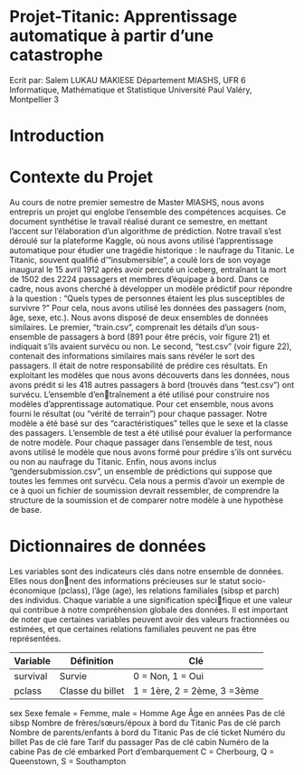 # Projet-Titanic: Apprentissage automatique à partir d’une catastrophe
Ecrit par: Salem LUKAU MAKIESE
Département MIASHS, UFR 6 Informatique, Mathématique et
Statistique Université Paul Valéry, Montpellier 3

# Introduction
# Contexte du Projet
Au cours de notre premier semestre de Master MIASHS, nous avons entrepris un projet
qui englobe l’ensemble des compétences acquises. Ce document synthétise le travail réalisé
durant ce semestre, en mettant l’accent sur l’élaboration d’un algorithme de prédiction.
Notre travail s’est déroulé sur la plateforme Kaggle, où nous avons utilisé l’apprentissage
automatique pour étudier une tragédie historique : le naufrage du Titanic. Le Titanic,
souvent qualifié d’“insubmersible”, a coulé lors de son voyage inaugural le 15 avril 1912
après avoir percuté un iceberg, entraînant la mort de 1502 des 2224 passagers et membres
d’équipage à bord.
Dans ce cadre, nous avons cherché à développer un modèle prédictif pour répondre à la
question : “Quels types de personnes étaient les plus susceptibles de survivre ?” Pour cela,
nous avons utilisé les données des passagers (nom, âge, sexe, etc.). Nous avons disposé de
deux ensembles de données similaires. Le premier, “train.csv”, comprenait les détails d’un
sous-ensemble de passagers à bord (891 pour être précis, voir figure 21) et indiquait s’ils
avaient survécu ou non. Le second, “test.csv” (voir figure 22), contenait des informations
similaires mais sans révéler le sort des passagers. Il était de notre responsabilité de prédire
ces résultats.
En exploitant les modèles que nous avons découverts dans les données, nous avons prédit
si les 418 autres passagers à bord (trouvés dans “test.csv”) ont survécu. L’ensemble d’entraînement a 
été utilisé pour construire nos modèles d’apprentissage automatique. Pour cet
ensemble, nous avons fourni le résultat (ou “vérité de terrain”) pour chaque passager. Notre
modèle a été basé sur des “caractéristiques” telles que le sexe et la classe des passagers.
L’ensemble de test a été utilisé pour évaluer la performance de notre modèle. Pour chaque
passager dans l’ensemble de test, nous avons utilisé le modèle que nous avons formé pour
prédire s’ils ont survécu ou non au naufrage du Titanic.
Enfin, nous avons inclus “gendersubmission.csv”, un ensemble de prédictions qui suppose
que toutes les femmes ont survécu. Cela nous a permis d’avoir un exemple de ce à quoi un
fichier de soumission devrait ressembler, de comprendre la structure de la soumission et de
comparer notre modèle à une hypothèse de base.

# Dictionnaires de données
Les variables sont des indicateurs clés dans notre ensemble de données. Elles nous donnent des informations précieuses sur le statut socio-économique (pclass), l’âge (age), les
relations familiales (sibsp et parch) des individus. Chaque variable a une signification spécifique et une valeur qui contribue à notre compréhension globale des données. Il est important
de noter que certaines variables peuvent avoir des valeurs fractionnées ou estimées, et que
certaines relations familiales peuvent ne pas être représentées.

| Variable         | Définition          |   Clé                           |
| ---------        | ---------            | ---------                       |
| survival         | Survie               | 0 = Non, 1 = Oui               |
| pclass           | Classe du billet       | 1 = 1ère, 2 = 2ème, 3 =3ème  |


  

  
sex Sexe female = Femme, male =
Homme
Age Âge en années Pas de clé
sibsp Nombre de
frères/sœurs/époux à
bord du Titanic
Pas de clé
parch Nombre de parents/enfants
à bord du Titanic
Pas de clé
ticket Numéro du billet Pas de clé
fare Tarif du passager Pas de clé
cabin Numéro de la cabine Pas de clé
embarked Port d’embarquement C = Cherbourg, Q
= Queenstown, S =
Southampton
